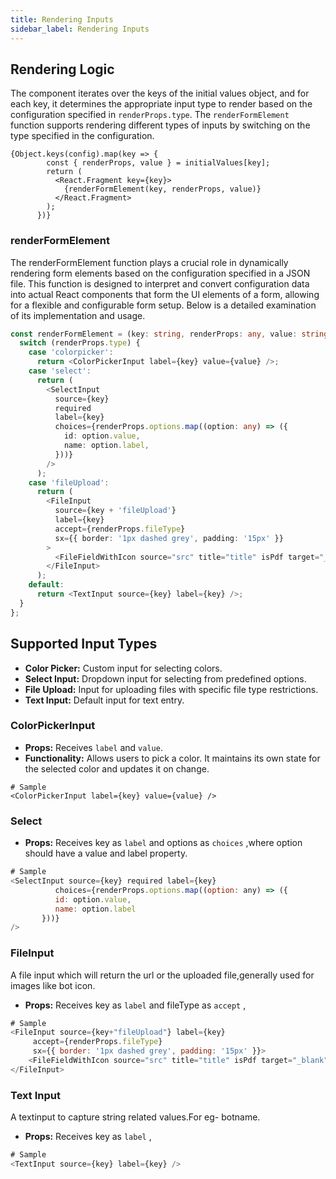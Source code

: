 ```yaml
---
title: Rendering Inputs
sidebar_label: Rendering Inputs
---
```


<head>
  <title> Rendering Inputs</title>
  <meta name="description" content="your meta content goes here" />
</head>


## Rendering Logic

The component iterates over the keys of the initial values object, and for each key, it determines the appropriate input type to render based on the configuration specified in `renderProps.type`. The `renderFormElement` function supports rendering different types of inputs by switching on the type specified in the configuration.

```shell
{Object.keys(config).map(key => {
        const { renderProps, value } = initialValues[key];
        return (
          <React.Fragment key={key}>
            {renderFormElement(key, renderProps, value)}
          </React.Fragment>
        );
      })}
```

### renderFormElement

The renderFormElement function plays a crucial role in dynamically rendering form elements based on the configuration specified in a JSON file. This function is designed to interpret and convert configuration data into actual React components that form the UI elements of a form, allowing for a flexible and configurable form setup. Below is a detailed examination of its implementation and usage.

```ts
const renderFormElement = (key: string, renderProps: any, value: string) => {
  switch (renderProps.type) {
    case 'colorpicker':
      return <ColorPickerInput label={key} value={value} />;
    case 'select':
      return (
        <SelectInput
          source={key}
          required
          label={key}
          choices={renderProps.options.map((option: any) => ({
            id: option.value,
            name: option.label,
          }))}
        />
      );
    case 'fileUpload':
      return (
        <FileInput
          source={key + 'fileUpload'}
          label={key}
          accept={renderProps.fileType}
          sx={{ border: '1px dashed grey', padding: '15px' }}
        >
          <FileFieldWithIcon source="src" title="title" isPdf target="_blank" />
        </FileInput>
      );
    default:
      return <TextInput source={key} label={key} />;
  }
};
```

## Supported Input Types

- **Color Picker:** Custom input for selecting colors.
- **Select Input:** Dropdown input for selecting from predefined options.
- **File Upload:** Input for uploading files with specific file type restrictions.
- **Text Input:** Default input for text entry.

### ColorPickerInput

- **Props:** Receives `label` and `value`.
- **Functionality:** Allows users to pick a color. It maintains its own state for the selected color and updates it on change.

```shell
# Sample
<ColorPickerInput label={key} value={value} />
```

### Select

- **Props:** Receives key as `label` and options as `choices` ,where option should have a value and label property.

```js
# Sample
<SelectInput source={key} required label={key}
          choices={renderProps.options.map((option: any) => ({
          id: option.value,
          name: option.label
       }))}
/>
```

### FileInput

A file input which will return the url or the uploaded file,generally used for images like bot icon.

- **Props:** Receives key as `label` and fileType as `accept` ,

```js
# Sample
<FileInput source={key+"fileUpload"} label={key}
     accept={renderProps.fileType}
     sx={{ border: '1px dashed grey', padding: '15px' }}>
    <FileFieldWithIcon source="src" title="title" isPdf target="_blank"/>
</FileInput>
```

### Text Input

A textinput to capture string related values.For eg- botname.

- **Props:** Receives key as `label` ,

```js
# Sample
<TextInput source={key} label={key} />
```

